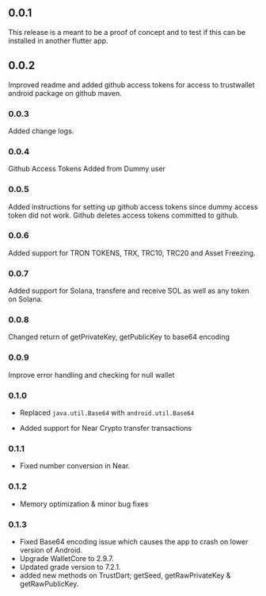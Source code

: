 ## 0.0.1

This release is a meant to be a proof of concept and to test if this can be installed in another flutter app.

## 0.0.2

Improved readme and added github access tokens for access to trustwallet android package on github maven.


### 0.0.3 

Added change logs.

### 0.0.4

Github Access Tokens Added from Dummy user

### 0.0.5

Added instructions for setting up github access tokens since dummy access token did not work. Github deletes access tokens committed to github.


### 0.0.6

Added support for TRON TOKENS, TRX, TRC10, TRC20 and Asset Freezing.


### 0.0.7

Added support for Solana, transfere and receive SOL as well as any token on Solana.

### 0.0.8

Changed return of getPrivateKey, getPublicKey to base64 encoding


### 0.0.9

Improve error handling and checking for null wallet


### 0.1.0

- Replaced `java.util.Base64` with `android.util.Base64`

- Added support for Near Crypto transfer transactions


### 0.1.1

- Fixed number conversion in Near.

### 0.1.2

- Memory optimization & minor bug fixes

### 0.1.3

- Fixed Base64 encoding issue which causes the app to crash on lower version of Android.
- Upgrade WalletCore to 2.9.7.
- Updated grade version to 7.2.1.
- added new methods on TrustDart; getSeed, getRawPrivateKey & getRawPublicKey.